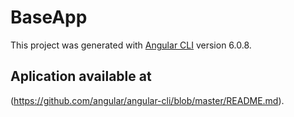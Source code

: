 # BaseApp

This project was generated with [Angular CLI](https://github.com/angular/angular-cli) version 6.0.8.

## Aplication available at

(https://github.com/angular/angular-cli/blob/master/README.md).
